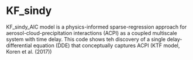 # KF_sindy
KF_sindy_AIC model is a physics-informed sparse-regression approach for aerosol-cloud-precipitation interactions (ACPI) as a coupled multiscale system with time delay. This code shows teh discovery of a single delay-differential equation (DDE) that conceptually captures ACPI (KTF model, Koren et al. (2017)) 

